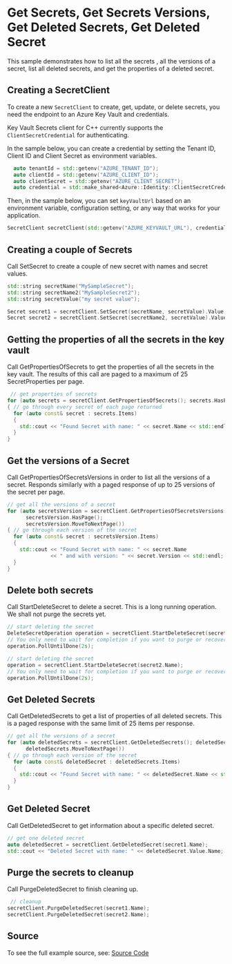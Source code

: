 # Get Secrets, Get Secrets Versions, Get Deleted Secrets, Get Deleted Secret

This sample demonstrates how to list all the secrets , all the versions of a secret, list all deleted secrets, and get the properties of a deleted secret.

## Creating a SecretClient

To create a new `SecretClient` to create, get, update, or delete secrets, you need the endpoint to an Azure Key Vault and credentials.

Key Vault Secrets client for C++ currently supports the `ClientSecretCredential` for authenticating.

In the sample below, you can create a credential by setting the Tenant ID, Client ID and Client Secret as environment variables.

```cpp Snippet:SecretSample4CreateCredential
  auto tenantId = std::getenv("AZURE_TENANT_ID");
  auto clientId = std::getenv("AZURE_CLIENT_ID");
  auto clientSecret = std::getenv("AZURE_CLIENT_SECRET");
  auto credential = std::make_shared<Azure::Identity::ClientSecretCredential>(tenantId, clientId, clientSecret);
```

Then, in the sample below, you can set `keyVaultUrl` based on an environment variable, configuration setting, or any way that works for your application.

```cpp Snippet:SecretSample4SecretClient
SecretClient secretClient(std::getenv("AZURE_KEYVAULT_URL"), credential);
```

## Creating a couple of Secrets

Call SetSecret to create a couple of new secret with names and secret values.

```cpp Snippet:SecretSample4SetSecret
std::string secretName("MySampleSecret");
std::string secretName2("MySampleSecret2");
std::string secretValue("my secret value");

Secret secret1 = secretClient.SetSecret(secretName, secretValue).Value;
Secret secret2 = secretClient.SetSecret(secretName2, secretValue).Value;
```

## Getting the properties of all the secrets in the key vault

Call GetPropertiesOfSecrets to get the properties of all the secrets in the key vault. The results of this call are paged to a maximum of 25 SecretProperties per page.

```cpp Snippet:SecretSample4ListAllSecrets
 // get properties of secrets
for (auto secrets = secretClient.GetPropertiesOfSecrets(); secrets.HasPage(); secrets.MoveToNextPage())
{ // go through every secret of each page returned
  for (auto const& secret : secrets.Items)
  {
    std::cout << "Found Secret with name: " << secret.Name << std::endl;
  }
}
```

## Get the versions of a Secret

Call GetPropertiesOfSecretsVersions in order to list all the versions of a secret. Responds similarly with a paged response of up to 25 versions of the secret per page.

```cpp Snippet:SecretSample4GetVersions
// get all the versions of a secret
for (auto secretsVersion = secretClient.GetPropertiesOfSecretsVersions(secret1.Name);
      secretsVersion.HasPage();
      secretsVersion.MoveToNextPage())
{ // go through each version of the secret
  for (auto const& secret : secretsVersion.Items)
  {
    std::cout << "Found Secret with name: " << secret.Name
              << " and with version: " << secret.Version << std::endl;
  }
}
```

## Delete both secrets

Call StartDeleteSecret to delete a secret. This is a long running operation. We shall not purge the secrets yet.

```cpp Snippet:SecretSample4DeleteSecrets
// start deleting the secret
DeleteSecretOperation operation = secretClient.StartDeleteSecret(secret1.Name);
// You only need to wait for completion if you want to purge or recover the secret.
operation.PollUntilDone(2s);

// start deleting the secret
operation = secretClient.StartDeleteSecret(secret2.Name);
// You only need to wait for completion if you want to purge or recover the secret.
operation.PollUntilDone(2s);
```

## Get Deleted Secrets

Call GetDeletedSecrets to get a list of properties of all deleted secrets. This is a paged response with the same limit of 25 items per response.

```cpp Snippet:SecretSample4GetDeletedSecrets
// get all the versions of a secret
for (auto deletedSecrets = secretClient.GetDeletedSecrets(); deletedSecrets.HasPage();
      deletedSecrets.MoveToNextPage())
{ // go through each version of the secret
  for (auto const& deletedSecret : deletedSecrets.Items)
  {
    std::cout << "Found Secret with name: " << deletedSecret.Name << std::endl;
  }
}
```

## Get Deleted Secret

Call GetDeletedSecret to get information about a specific deleted secret.

```cpp Snippet:SecretSample4GetDeletedSecret
// get one deleted secret
auto deletedSecret = secretClient.GetDeletedSecret(secret1.Name);
std::cout << "Deleted Secret with name: " << deletedSecret.Value.Name;
```

## Purge the secrets to cleanup

Call PurgeDeletedSecret to finish cleaning up.

```cpp Snippet:SecretSample4PurgeSecrets
 // cleanup
secretClient.PurgeDeletedSecret(secret1.Name);
secretClient.PurgeDeletedSecret(secret2.Name);
```
## Source

To see the full example source, see:
[Source Code](https://github.com/Azure/azure-sdk-for-cpp/tree/main/sdk/keyvault/azure-security-keyvault-secrets/test/samples/sample4-get-secrets-deleted)